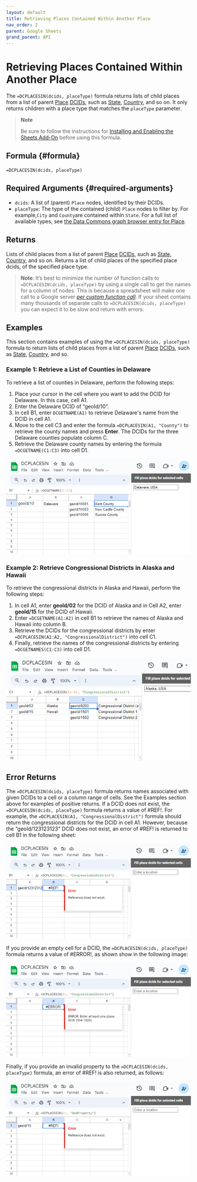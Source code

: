 ```yaml
---
layout: default
title: Retrieving Places Contained Within Another Place
nav_order: 2
parent: Google Sheets
grand_parent: API
---
```


# Retrieving Places Contained Within Another Place

The `=DCPLACESIN(dcids, placeType)` formula returns lists of child places from a list of parent [Place](https://datacommons.org/browser/Place) [DCIDs](https://docs.datacommons.org/glossary.html), such as [State](https://datacommons.org/browser/State), [Country](https://datacommons.org/browser/Country), and so on. It only returns children with a place type that matches the `placeType` parameter.

> **Note**
> 
> Be sure to follow the instructions for [Installing and Enabling the Sheets Add-On](/api/sheets/) before using this formula.

## Formula {#formula}

```
=DCPLACESIN(dcids, placeType)
```

## Required Arguments {#required-arguments}

* `dcids`: A list of (parent) `Place` nodes, identified by their DCIDs.
* `placeType`: The type of the contained (child) `Place` nodes to filter by. For example,`City` and `County`are contained within `State`. For a full list of available types, see [the Data Commons graph browser entry for Place](https://datacommons.org/browser/Place).

## Returns

Lists of child places from a list of parent [Place](https://datacommons.org/browser/Place) [DCIDs](https://docs.datacommons.org/glossary.html), such as [State](https://datacommons.org/browser/State), [Country](https://datacommons.org/browser/Country), and so on. Returns a list of child places of the specified place dcids, of the specified place type.

> **Note**:
> It’s best to minimize the number of function calls to `=DCPLACESIN(dcids, placeType)` by using a single call to get the names for a column of nodes. This is because a spreadsheet will make one call to a Google server [*per custom function call*](https://developers.google.com/apps-script/guides/sheets/functions#optimization). If your sheet contains many thousands of separate calls to `=DCPLACESIN(dcids, placeType)` you can expect it to be slow and return with errors.

## Examples

This section contains examples of using the `=DCPLACESIN(dcids, placeType)` formula to return lists of child places from a list of parent [Place](https://datacommons.org/browser/Place) [DCIDs](/glossary.html), such as [State](https://datacommons.org/browser/State), [Country](https://datacommons.org/browser/Country), and so.

### Example 1: Retrieve a List of Counties in Delaware

To retrieve a list of counties in Delaware, perform the following steps:

1. Place your cursor in the cell where you want to add the DCID for Delaware. In this case, cell A1.
2. Enter the Delaware DCID of “geoId/10”.
3. In cell B1, enter `DCGETNAME(A1)` to retrieve Delaware's name from the DCID in cell A1.
4. Move to the cell C3 and enter the formula `=DCPLACESIN(A1, "County")` to retrieve the county names and press **Enter**. The DCIDs for the three Delaware counties populate column C.
5. Retrieve the Delaware county names by entering the formula `=DCGETNAME(C1:C3)` into cell D1.

![Retrieving a List of Counties in Delaware](/assets/images/sheets/sheets_places_in_counties_in_delaware.png)

### Example 2: Retrieve Congressional Districts in Alaska and Hawaii

To retrieve the congressional districts in Alaska and Hawaii, perform the following steps:

1. In cell A1, enter **geoId/02** for the DCID of Alaska and in Cell A2, enter **geoId/15** for the DCID of Hawaii.
2. Enter `=DCGETNAME(A1:A2)` in cell B1 to retrieve the names of Alaska and Hawaii into column B.
3. Retrieve the DCIDs for the congressional districts by enter `=DCPLACESIN(A1:A2, "CongressionalDistrict")` into cell C1.
4. Finally, retrieve the names of the congressional districts by entering `=DCGETNAMES(C1:C3)` into cell D1.

![Retrieving Congressional Districts in Alaska and Hawaii](/assets/images/sheets/sheets_places_in_congressional_districts_ak_hi.png)

## Error Returns

The `=DCPLACESIN(dcids, placeType)` formula returns names associated with given DCIDs to a cell or a column range of cells. See the Examples section above for examples of positive returns. If a DCID does not exist, the `=DCPLACESIN(dcids, placeType)` formula returns a value of #REF!. For example, the `=DCPLACESIN(A1, "CongressionalDistrict")` formula should return the congressional districts for the DCID in cell A1. However, because the “geoId/123123123” DCID does not exist, an error of #REF! is returned to cell B1 in the following sheet:

![alt_text](/assets/images/sheets/sheets_places_in_wrong_dcid.png)

If you provide an empty cell for a DCID, the `=DCPLACESIN(dcids, placeType)` formula returns a value of #ERROR!, as shown show in the following image:

![alt_text](/assets/images/sheets/sheets_places_in_no_input.png)

Finally, if you provide an invalid property to the `=DCPLACESIN(dcids, placeType)` formula, an error of #REF! is also returned, as follows:

![alt_text](/assets/images/sheets/sheets_places_in_bad_property.png)

